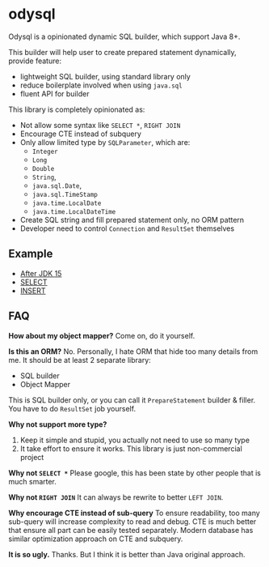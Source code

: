 # odysql

Odysql is a opinionated dynamic SQL builder, which support Java 8+.

This builder will help user to create prepared statement dynamically, provide feature:

-   lightweight SQL builder, using standard library only
-   reduce boilerplate involved when using `java.sql`
-   fluent API for builder

This library is completely opinionated as:

-   Not allow some syntax like `SELECT *`, `RIGHT JOIN`
-   Encourage CTE instead of subquery
-   Only allow limited type by `SQLParameter`, which are:
    -   `Integer`
    -   `Long`
    -   `Double`
    -   `String`,
    -   `java.sql.Date`,
    -   `java.sql.TimeStamp`
    -   `java.time.LocalDate`
    -   `java.time.LocalDateTime`
-   Create SQL string and fill prepared statement only, no ORM pattern
-   Developer need to control `Connection` and `ResultSet` themselves

## Example

-   [After JDK 15](examples/after_jdk15.md)
-   [SELECT](examples/SELECT.md)
-   [INSERT](examples/INSERT.md)

## FAQ

**How about my object mapper?**
Come on, do it yourself.

**Is this an ORM?**
No. Personally, I hate ORM that hide too many details from me. It should be at least 2 separate library:

-   SQL builder
-   Object Mapper

This is SQL builder only, or you can call it `PrepareStatement` builder & filler. You have to do `ResultSet` job yourself.

**Why not support more type?**

1. Keep it simple and stupid, you actually not need to use so many type
2. It take effort to ensure it works. This library is just non-commercial project

**Why not `SELECT *`**
Please google, this has been state by other people that is much smarter.

**Why not `RIGHT JOIN`**
It can always be rewrite to better `LEFT JOIN`.

**Why encourage CTE instead of sub-query**
To ensure readability, too many sub-query will increase complexity to read and debug.
CTE is much better that ensure all part can be easily tested separately.
Modern database has similar optimization approach on CTE and subquery.

**It is so ugly.**
Thanks. But I think it is better than Java original approach.
